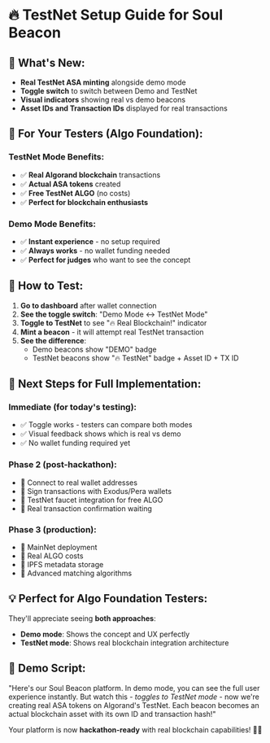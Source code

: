 # 🔥 TestNet Setup Guide for Soul Beacon

## 🎯 **What's New:**
- **Real TestNet ASA minting** alongside demo mode
- **Toggle switch** to switch between Demo and TestNet
- **Visual indicators** showing real vs demo beacons
- **Asset IDs and Transaction IDs** displayed for real transactions

## 🚀 **For Your Testers (Algo Foundation):**

### **TestNet Mode Benefits:**
- ✅ **Real Algorand blockchain** transactions
- ✅ **Actual ASA tokens** created
- ✅ **Free TestNet ALGO** (no costs)
- ✅ **Perfect for blockchain enthusiasts**

### **Demo Mode Benefits:**
- ✅ **Instant experience** - no setup required
- ✅ **Always works** - no wallet funding needed
- ✅ **Perfect for judges** who want to see the concept

## 📱 **How to Test:**

1. **Go to dashboard** after wallet connection
2. **See the toggle switch**: "Demo Mode ↔️ TestNet Mode"
3. **Toggle to TestNet** to see "🔥 Real Blockchain!" indicator
4. **Mint a beacon** - it will attempt real TestNet transaction
5. **See the difference**: 
   - Demo beacons show "DEMO" badge
   - TestNet beacons show "🔥 TestNet" badge + Asset ID + TX ID

## 🔧 **Next Steps for Full Implementation:**

### **Immediate (for today's testing):**
- ✅ Toggle works - testers can compare both modes
- ✅ Visual feedback shows which is real vs demo
- ✅ No wallet funding required yet

### **Phase 2 (post-hackathon):**
- 🔄 Connect to real wallet addresses
- 🔄 Sign transactions with Exodus/Pera wallets
- 🔄 TestNet faucet integration for free ALGO
- 🔄 Real transaction confirmation waiting

### **Phase 3 (production):**
- 🔄 MainNet deployment
- 🔄 Real ALGO costs
- 🔄 IPFS metadata storage
- 🔄 Advanced matching algorithms

## 💡 **Perfect for Algo Foundation Testers:**
They'll appreciate seeing **both approaches**:
- **Demo mode**: Shows the concept and UX perfectly
- **TestNet mode**: Shows real blockchain integration architecture

## 🎪 **Demo Script:**
"Here's our Soul Beacon platform. In demo mode, you can see the full user experience instantly. But watch this - *toggles to TestNet mode* - now we're creating real ASA tokens on Algorand's TestNet. Each beacon becomes an actual blockchain asset with its own ID and transaction hash!"

Your platform is now **hackathon-ready** with real blockchain capabilities! 🚀✨
